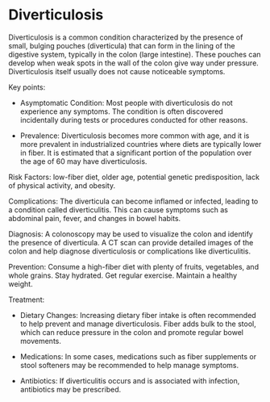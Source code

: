 # Diverticulosis

Diverticulosis is a common condition characterized by the presence of small, bulging pouches (diverticula) that can form in the lining of the digestive system, typically in the colon (large intestine). These pouches can develop when weak spots in the wall of the colon give way under pressure. Diverticulosis itself usually does not cause noticeable symptoms.

Key points:

* Asymptomatic Condition: Most people with diverticulosis do not experience any symptoms. The condition is often discovered incidentally during tests or procedures conducted for other reasons.

* Prevalence: Diverticulosis becomes more common with age, and it is more prevalent in industrialized countries where diets are typically lower in fiber. It is estimated that a significant portion of the population over the age of 60 may have diverticulosis.

Risk Factors: low-fiber diet, older age, potential genetic predisposition, lack of physical activity, and obesity.

Complications: The diverticula can become inflamed or infected, leading to a condition called diverticulitis. This can cause symptoms such as abdominal pain, fever, and changes in bowel habits.

Diagnosis: A colonoscopy may be used to visualize the colon and identify the presence of diverticula. A CT scan can provide detailed images of the colon and help diagnose diverticulosis or complications like diverticulitis.

Prevention: Consume a high-fiber diet with plenty of fruits, vegetables, and whole grains. Stay hydrated. Get regular exercise. Maintain a healthy weight.

Treatment:

* Dietary Changes: Increasing dietary fiber intake is often recommended to help prevent and manage diverticulosis. Fiber adds bulk to the stool, which can reduce pressure in the colon and promote regular bowel movements.

* Medications: In some cases, medications such as fiber supplements or stool softeners may be recommended to help manage symptoms.

* Antibiotics: If diverticulitis occurs and is associated with infection, antibiotics may be prescribed.
